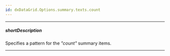 ```yaml
---
id: dxDataGrid.Options.summary.texts.count
---
```

---
##### shortDescription
Specifies a pattern for the *"count"* summary items.

---
